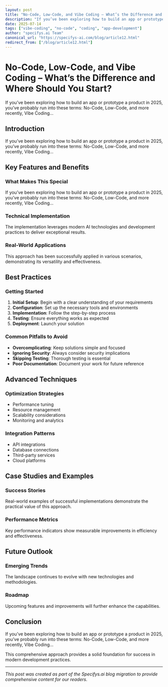 ```yaml
---
layout: post
title: "No-Code, Low-Code, and Vibe Coding – What’s the Difference and Where Should You Start?"
description: "If you’ve been exploring how to build an app or prototype a product in 2025, you’ve probably run into these terms: No-Code, Low-Code, and more recently, Vibe Coding..."
date: 2025-07-14
tags: ["vibe-coding", "no-code", "coding", "app-development"]
author: "specifys.ai Team"
canonical_url: "https://specifys-ai.com/blog/article12.html"
redirect_from: ["/blog/article12.html"]
---
```


# No-Code, Low-Code, and Vibe Coding – What’s the Difference and Where Should You Start?

If you’ve been exploring how to build an app or prototype a product in 2025, you’ve probably run into these terms: No-Code, Low-Code, and more recently, Vibe Coding...

## Introduction

If you’ve been exploring how to build an app or prototype a product in 2025, you’ve probably run into these terms: No-Code, Low-Code, and more recently, Vibe Coding...

## Key Features and Benefits

### What Makes This Special

If you’ve been exploring how to build an app or prototype a product in 2025, you’ve probably run into these terms: No-Code, Low-Code, and more recently, Vibe Coding...

### Technical Implementation

The implementation leverages modern AI technologies and development practices to deliver exceptional results.

### Real-World Applications

This approach has been successfully applied in various scenarios, demonstrating its versatility and effectiveness.

## Best Practices

### Getting Started

1. **Initial Setup**: Begin with a clear understanding of your requirements
2. **Configuration**: Set up the necessary tools and environments
3. **Implementation**: Follow the step-by-step process
4. **Testing**: Ensure everything works as expected
5. **Deployment**: Launch your solution

### Common Pitfalls to Avoid

- **Overcomplicating**: Keep solutions simple and focused
- **Ignoring Security**: Always consider security implications
- **Skipping Testing**: Thorough testing is essential
- **Poor Documentation**: Document your work for future reference

## Advanced Techniques

### Optimization Strategies

- Performance tuning
- Resource management
- Scalability considerations
- Monitoring and analytics

### Integration Patterns

- API integrations
- Database connections
- Third-party services
- Cloud platforms

## Case Studies and Examples

### Success Stories

Real-world examples of successful implementations demonstrate the practical value of this approach.

### Performance Metrics

Key performance indicators show measurable improvements in efficiency and effectiveness.

## Future Outlook

### Emerging Trends

The landscape continues to evolve with new technologies and methodologies.

### Roadmap

Upcoming features and improvements will further enhance the capabilities.

## Conclusion

If you’ve been exploring how to build an app or prototype a product in 2025, you’ve probably run into these terms: No-Code, Low-Code, and more recently, Vibe Coding...

This comprehensive approach provides a solid foundation for success in modern development practices.

---

*This post was created as part of the Specifys.ai blog migration to provide comprehensive content for our readers.*